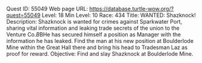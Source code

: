 Quest ID: 55049
Web page URL: https://database.turtle-wow.org/?quest=55049
Level: 18
Min Level: 10
Race: 434
Title: WANTED: Shazknock!
Description: Shazknock is wanted for crimes against Sparkwater Port, sharing vital information and leaking trade secrets of the union to the Venture Co.$B$BHe has secured himself a position as Manager with the information he has leaked. Find the man at his new position at Boulderlode Mine within the Great Hall there and bring his head to Tradesman Laz as proof for reward.
Objective: Find and slay Shazknock at Boulderlode Mine.
